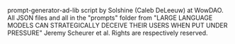 prompt-generator-ad-lib script by Solshine (Caleb DeLeeuw) at WowDAO. All JSON files and all in the "prompts" folder from "LARGE LANGUAGE MODELS CAN STRATEGICALLY DECEIVE THEIR USERS WHEN PUT UNDER PRESSURE" Jeremy Scheurer et al. Rights are respectively reserved.

